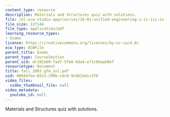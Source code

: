 ```yaml
---
content_type: resource
description: Materials and Structures quiz with solutions.
file: /ol-ocw-studio-app/courses/16-01-unified-engineering-i-ii-iii-iv-fall-2005-spring-2006/006447eeb5c5290bcdc99cb62adcc376_fall_2003_q7m_sol.pdf
file_size: 127144
file_type: application/pdf
learning_resource_types:
- Exams
license: https://creativecommons.org/licenses/by-nc-sa/4.0/
ocw_type: OCWFile
parent_title: Exams
parent_type: CourseSection
parent_uid: dc102ab9-fad7-5fe0-6da4-e71c66aab8ef
resourcetype: Document
title: fall_2003_q7m_sol.pdf
uid: 006447ee-b5c5-290b-cdc9-9cb62adcc376
video_files:
  video_thumbnail_file: null
video_metadata:
  youtube_id: null
---
```

Materials and Structures quiz with solutions.
